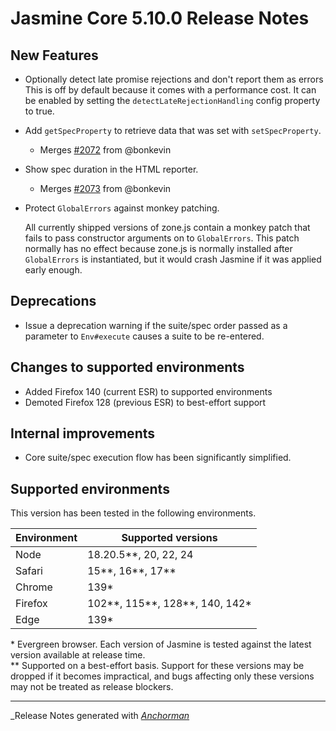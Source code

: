# Jasmine Core 5.10.0 Release Notes

## New Features

* Optionally detect late promise rejections and don't report them as errors
  This is off by default because it comes with a performance cost. It can be
  enabled by setting the `detectLateRejectionHandling` config property to true.
* Add `getSpecProperty` to retrieve data that was set with `setSpecProperty`.
    * Merges [#2072](https://github.com/jasmine/jasmine/pull/2072) from @bonkevin
* Show spec duration in the HTML reporter.
    * Merges [#2073](https://github.com/jasmine/jasmine/pull/2073) from @bonkevin
* Protect `GlobalErrors` against monkey patching.
  
  All currently shipped versions of zone.js contain a monkey patch that fails
  to pass constructor arguments on to `GlobalErrors`. This patch normally has
  no effect because zone.js is normally installed after `GlobalErrors` is
  instantiated, but it would crash Jasmine if it was applied early enough.

## Deprecations

* Issue a deprecation warning if the suite/spec order passed as a parameter to
  `Env#execute` causes a suite to be re-entered.

## Changes to supported environments

* Added Firefox 140 (current ESR) to supported environments
* Demoted Firefox 128 (previous ESR) to best-effort support

## Internal improvements

* Core suite/spec execution flow has been significantly simplified.

## Supported environments

This version has been tested in the following environments.

| Environment       | Supported versions             |
|-------------------|--------------------------------|
| Node              | 18.20.5**, 20, 22, 24          |
| Safari            | 15**, 16**, 17**               |
| Chrome            | 139*                           |
| Firefox           | 102**, 115**, 128**, 140, 142* |
| Edge              | 139*                           |

\* Evergreen browser. Each version of Jasmine is tested against the latest
version available at release time.<br>
\** Supported on a best-effort basis. Support for these versions may be dropped
if it becomes impractical, and bugs affecting only these versions may not be
treated as release blockers.

------

_Release Notes generated with _[Anchorman](http://github.com/infews/anchorman)_
